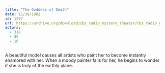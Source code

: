 ```yaml
---
title: "The Goddess of Death"
date: 11/30/1982
id: 1397
url: https://archive.org/download/cbs_radio_mystery_theater/cbs_radio_mystery_theater-1351-1399.zip/cbs_radio_mystery_theater-1351-1399%2Fcbsrmt_1397_the_goddess_of_death.mp3
actors:
  - 318
  - 49
  - 16
---
```

A beautiful model causes all artists who paint her to become instantly enamored with her. When a moody painter falls for her, he begins to wonder if she is truly of the earthly plane.